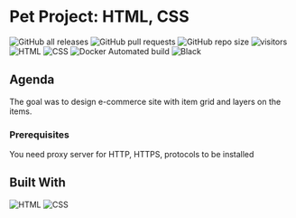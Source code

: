 # Pet Project: HTML, CSS
![GitHub all releases](https://img.shields.io/github/downloads/peperd/e-commerce/total?logo=Github)
![GitHub pull requests](https://img.shields.io/github/issues-pr/peperd/e-commerce?logo=GIthub)
![GitHub repo size](https://img.shields.io/github/repo-size/peperd/e-commerce?logo=Github)
![visitors](https://visitor-badge.glitch.me/badge?page_id=https://github.com/peperd/e-commerce.git&left_color=green&right_color=red)
![HTML](https://img.shields.io/badge/HTML-critical)
![CSS](https://img.shields.io/badge/CSS-important)
![Docker Automated build](https://img.shields.io/docker/automated/peperd/html-server-e-commerce?style=plastic&logo=Docker)
![Black](https://img.shields.io/badge/code_style-black-black)
## Agenda

The goal was to design e-commerce site with item grid
and layers on the items.


### Prerequisites
You need proxy server for HTTP, HTTPS, protocols to be installed



## Built With

![HTML](https://img.shields.io/badge/HTML-critical?style=for-the-badge&logo=HTML)
![CSS](https://img.shields.io/badge/CSS-important?style=for-the-badge&logo=CSS)


